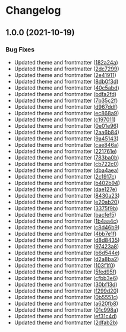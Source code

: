 # Changelog

## 1.0.0 (2021-10-19)


### Bug Fixes

* Updated theme and frontmatter ([182a24a](https://www.github.com/reima-ecom/fbb-theme/commit/182a24a1d56d7f7264d04c4a0a950138850eb3ff))
* Updated theme and frontmatter ([2dc7299](https://www.github.com/reima-ecom/fbb-theme/commit/2dc729917f761af725e51fa831352797633a75a0))
* Updated theme and frontmatter ([2e41911](https://www.github.com/reima-ecom/fbb-theme/commit/2e41911a967116b621077b925946616c5722a51d))
* Updated theme and frontmatter ([8db0f3d](https://www.github.com/reima-ecom/fbb-theme/commit/8db0f3d9dc190ebf4ae719072524045416c571f9))
* Updated theme and frontmatter ([40c5abd](https://www.github.com/reima-ecom/fbb-theme/commit/40c5abd2b5bce156252e5e95ab73d8b870675d14))
* Updated theme and frontmatter ([bdfa2fd](https://www.github.com/reima-ecom/fbb-theme/commit/bdfa2fd492a7c35b4cd1405cdfb248bd4c46e61d))
* Updated theme and frontmatter ([7b35c2f](https://www.github.com/reima-ecom/fbb-theme/commit/7b35c2f05955fe775ac2dc1d367cee4c929036ba))
* Updated theme and frontmatter ([d967ddf](https://www.github.com/reima-ecom/fbb-theme/commit/d967ddf0f28589d27bc6a1588f8bda5e07b49ac9))
* Updated theme and frontmatter ([ec868a9](https://www.github.com/reima-ecom/fbb-theme/commit/ec868a9874a47698bcf5898dc0477e8c880d03e4))
* Updated theme and frontmatter ([c197011](https://www.github.com/reima-ecom/fbb-theme/commit/c197011a71166c5ec92278d7d26fb072378e2bbf))
* Updated theme and frontmatter ([0e01e96](https://www.github.com/reima-ecom/fbb-theme/commit/0e01e96de9b00140b01e87d49969cdd4fe932345))
* Updated theme and frontmatter ([2aa6b84](https://www.github.com/reima-ecom/fbb-theme/commit/2aa6b84fb208a47554448c1379a6d6df0070b55b))
* Updated theme and frontmatter ([9a45143](https://www.github.com/reima-ecom/fbb-theme/commit/9a451434bf1e8d611140e04ef4dde366b2220e9b))
* Updated theme and frontmatter ([cae846a](https://www.github.com/reima-ecom/fbb-theme/commit/cae846a089429b913dfc125ead01656850eb55f8))
* Updated theme and frontmatter ([221761e](https://www.github.com/reima-ecom/fbb-theme/commit/221761e899dc72c2c926136875b0cc6f042c3755))
* Updated theme and frontmatter ([783ba0b](https://www.github.com/reima-ecom/fbb-theme/commit/783ba0b5a3d69f26c7f571844aa271ab9f7c3e9d))
* Updated theme and frontmatter ([cb722c0](https://www.github.com/reima-ecom/fbb-theme/commit/cb722c0c7aea5702d77488df48b3b19ede65f7fc))
* Updated theme and frontmatter ([dba4aea](https://www.github.com/reima-ecom/fbb-theme/commit/dba4aea8a3bc6c8f393e8acb476874fa61b944b6))
* Updated theme and frontmatter ([2c1917c](https://www.github.com/reima-ecom/fbb-theme/commit/2c1917ca51ac1fe4be34c10146a556e96f7beb82))
* Updated theme and frontmatter ([b402b94](https://www.github.com/reima-ecom/fbb-theme/commit/b402b940db0820685779866fd0582c46a8333bcb))
* Updated theme and frontmatter ([dae127e](https://www.github.com/reima-ecom/fbb-theme/commit/dae127e51d903b51340bb39f6b24fc892ea3ebed))
* Updated theme and frontmatter ([8430a23](https://www.github.com/reima-ecom/fbb-theme/commit/8430a23c413046aa5b821e866610766d34cf0f20))
* Updated theme and frontmatter ([e20ab20](https://www.github.com/reima-ecom/fbb-theme/commit/e20ab20c682d883e308a95cee921df1d2d883258))
* Updated theme and frontmatter ([3375f9b](https://www.github.com/reima-ecom/fbb-theme/commit/3375f9bcbf9d724cc00786a06bc4c286bc07c758))
* Updated theme and frontmatter ([bacfef5](https://www.github.com/reima-ecom/fbb-theme/commit/bacfef53781249d82f72abfe0293a2337903f832))
* Updated theme and frontmatter ([1b4aa4c](https://www.github.com/reima-ecom/fbb-theme/commit/1b4aa4c8c7f4c6e2c5dd1453cf8ba429e511b1fc))
* Updated theme and frontmatter ([c8d46b9](https://www.github.com/reima-ecom/fbb-theme/commit/c8d46b988959f1f0ed310419f1c1fc34b939b47c))
* Updated theme and frontmatter ([4bb7e1f](https://www.github.com/reima-ecom/fbb-theme/commit/4bb7e1fee9c361eec88358a1431186519e495244))
* Updated theme and frontmatter ([d8d8435](https://www.github.com/reima-ecom/fbb-theme/commit/d8d84357356165a73cb2404f662fe97aa707c39c))
* Updated theme and frontmatter ([97423a8](https://www.github.com/reima-ecom/fbb-theme/commit/97423a86f7dca1e9327f755a9884da41abab1af2))
* Updated theme and frontmatter ([b6d544e](https://www.github.com/reima-ecom/fbb-theme/commit/b6d544e1e178f0a869772af22539aee924b67a09))
* Updated theme and frontmatter ([d2a8ba2](https://www.github.com/reima-ecom/fbb-theme/commit/d2a8ba205253ed58efc71c41a7b6a01e4bc13f87))
* Updated theme and frontmatter ([103f1f0](https://www.github.com/reima-ecom/fbb-theme/commit/103f1f09d9502aa7b3ff800d7a508f0b0d96cb31))
* Updated theme and frontmatter ([5fed95f](https://www.github.com/reima-ecom/fbb-theme/commit/5fed95f0e8d9aad8049d7937f354faeed82f8473))
* Updated theme and frontmatter ([cfbb3e6](https://www.github.com/reima-ecom/fbb-theme/commit/cfbb3e6a611c18ac731a3db05cfcb23a3b063902))
* Updated theme and frontmatter ([30bf13d](https://www.github.com/reima-ecom/fbb-theme/commit/30bf13d0eb514b0ae958048150915f951f45f894))
* Updated theme and frontmatter ([f299d20](https://www.github.com/reima-ecom/fbb-theme/commit/f299d20630d279488cdb0728a162d6f7306ba0ad))
* Updated theme and frontmatter ([0b5551c](https://www.github.com/reima-ecom/fbb-theme/commit/0b5551cd9c7f63fe0a9f2efe241d8c7801ff8ee3))
* Updated theme and frontmatter ([a620fb8](https://www.github.com/reima-ecom/fbb-theme/commit/a620fb8debf18b874420eea0d72f71f3731cf6fb))
* Updated theme and frontmatter ([01c998a](https://www.github.com/reima-ecom/fbb-theme/commit/01c998ad2ddee1b88c9e632378a0327bb8176e96))
* Updated theme and frontmatter ([ef31c4d](https://www.github.com/reima-ecom/fbb-theme/commit/ef31c4d6d0e6572229e059b698b0ef1ec1527d09))
* Updated theme and frontmatter ([2dfab2b](https://www.github.com/reima-ecom/fbb-theme/commit/2dfab2bd274bf24018309f8f3189939c8263a9dc))

